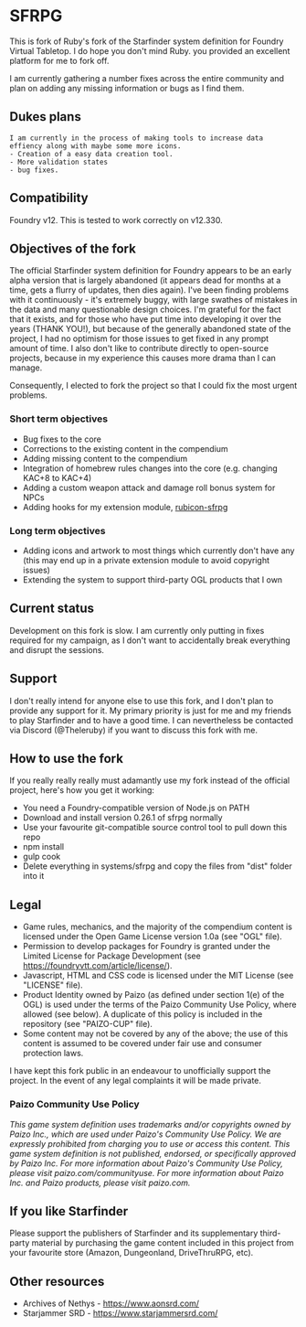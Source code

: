 # SFRPG


This is fork of Ruby's fork of the Starfinder system definition for Foundry Virtual Tabletop.  I do hope you don't mind Ruby. you provided an excellent platform for me to fork off.


I am currently gathering a number fixes across the entire community and plan on adding any missing information or bugs as I find them. 
## Dukes plans 
    I am currently in the process of making tools to increase data effiency along with maybe some more icons.
    - Creation of a easy data creation tool.
    - More validation states
    - bug fixes.

## Compatibility

Foundry v12. This is tested to work correctly on v12.330.

## Objectives of the fork

The official Starfinder system definition for Foundry appears to be an early alpha version that is largely abandoned (it appears dead for months at a time, gets a flurry of updates, then dies again). I've been finding problems with it continuously - it's extremely buggy, with large swathes of mistakes in the data and many questionable design choices. I'm grateful for the fact that it exists, and for those who have put time into developing it over the years (THANK YOU!), but because of the generally abandoned state of the project, I had no optimism for those issues to get fixed in any prompt amount of time. I also don't like to contribute directly to open-source projects, because in my experience this causes more drama than I can manage.

Consequently, I elected to fork the project so that I could fix the most urgent problems.

### Short term objectives
* Bug fixes to the core
* Corrections to the existing content in the compendium
* Adding missing content to the compendium
* Integration of homebrew rules changes into the core (e.g. changing KAC+8 to KAC+4)
* Adding a custom weapon attack and damage roll bonus system for NPCs
* Adding hooks for my extension module, [rubicon-sfrpg](https://github.com/theleruby/rubicon-sfrpg/)

### Long term objectives
* Adding icons and artwork to most things which currently don't have any (this may end up in a private extension module to avoid copyright issues)
* Extending the system to support third-party OGL products that I own

## Current status

Development on this fork is slow. I am currently only putting in fixes required for my campaign, as I don't want to accidentally break everything and disrupt the sessions.

## Support

I don't really intend for anyone else to use this fork, and I don't plan to provide any support for it. My primary priority is just for me and my friends to play Starfinder and to have a good time. I can nevertheless be contacted via Discord (@Theleruby) if you want to discuss this fork with me.

## How to use the fork

If you really really really must adamantly use my fork instead of the official project, here's how you get it working:

* You need a Foundry-compatible version of Node.js on PATH
* Download and install version 0.26.1 of sfrpg normally
* Use your favourite git-compatible source control tool to pull down this repo
* npm install
* gulp cook
* Delete everything in systems/sfrpg and copy the files from "dist" folder into it

## Legal

* Game rules, mechanics, and the majority of the compendium content is licensed under the Open Game License version 1.0a (see "OGL" file).
* Permission to develop packages for Foundry is granted under the Limited License for Package Development (see https://foundryvtt.com/article/license/).
* Javascript, HTML and CSS code is licensed under the MIT License (see "LICENSE" file).
* Product Identity owned by Paizo (as defined under section 1(e) of the OGL) is used under the terms of the Paizo Community Use Policy, where allowed (see below). A duplicate of this policy is included in the repository (see "PAIZO-CUP" file).
* Some content may not be covered by any of the above; the use of this content is assumed to be covered under fair use and consumer protection laws.

I have kept this fork public in an endeavour to unofficially support the project. In the event of any legal complaints it will be made private.

### Paizo Community Use Policy
_This game system definition uses trademarks and/or copyrights owned by Paizo Inc., which are used under Paizo's Community Use Policy. We are expressly prohibited from charging you to use or access this content. This game system definition is not published, endorsed, or specifically approved by Paizo Inc. For more information about Paizo's Community Use Policy, please visit paizo.com/communityuse. For more information about Paizo Inc. and Paizo products, please visit paizo.com._

## If you like Starfinder

Please support the publishers of Starfinder and its supplementary third-party material by purchasing the game content included in this project from your favourite store (Amazon, Dungeonland, DriveThruRPG, etc).

## Other resources

* Archives of Nethys - https://www.aonsrd.com/
* Starjammer SRD - https://www.starjammersrd.com/
